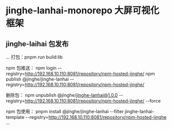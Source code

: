 # jinghe-lanhai-monorepo 大屏可视化框架

## jinghe-laihai 包发布

...
打包：pnpm run build:lib

npm 包推送： 
npm login --registry=http://192.168.10.110:8081/repository/npm-hosted-jinghe/
npm publish @jinghe/jinghe-lanhai --registry=http://192.168.10.110:8081/repository/npm-hosted-jinghe/

删除包： npm unpublish @jinghe/jinghe-lanhai@1.0.0 --registry=http://192.168.10.110:8081/repository/npm-hosted-jinghe/ --force

npm 包使用： pnpm install @jinghe/jinghe-lanhai --filter jinghe-lanhai-template --registry=http://192.168.10.110:8081/repository/npm-hosted-jinghe
...